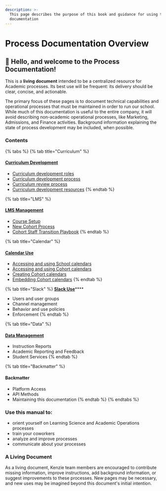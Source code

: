 ```yaml
---
description: >-
  This page describes the purpose of this book and guidance for using this
  documentation
---
```


# Process Documentation Overview

## 👋 Hello, and welcome to the Process Documentation!

This is a **living document** intended to be a centralized resource for Academic processes. Its best use will be frequent: its delivery should be clear, concise, and actionable.

The primary focus of these pages is to document technical capabilities and operational processes that must be maintained in order to run our school. While much of this documentation is useful to the entire company, it will avoid describing non-academic operational processes, like Marketing, Admissions, and Finance activities. Background information explaining the state of process development may be included, when possible.

### Contents

{% tabs %}
{% tab title="Curriculum" %}
#### [Curriculum Development](curriculum-development/curriculum-development-process-overview/)

* [Curriculum development roles](curriculum-development/curriculum-development-process-overview/untitled.md)
* [Curriculum development process](curriculum-development/curriculum-development-process-overview/curriculum-development-process.md)
* [Curriculum review process](curriculum-development/curriculum-development-process-overview/curriculum-review-process.md)
* [Curriculum development resources](curriculum-development/curriculum-development-process-overview/curriculum-development-resouces/)
{% endtab %}

{% tab title="LMS" %}
#### [LMS Management](learning-management-systems-lms/learning-management-systems-lms-overview/)

* [Course Setup](learning-management-systems-lms/learning-management-systems-lms-overview/course-setup/)
* [New Cohort Process](learning-management-systems-lms/learning-management-systems-lms-overview/new-cohort-process.md)
* [Cohort Staff Transition Playbook](learning-management-systems-lms/learning-management-systems-lms-overview/cohort-staff-transition-playbook.md)
{% endtab %}

{% tab title="Calendar" %}
#### [Calendar Use](calendar-use/calendar-use-overview/)

* [Accessing and using School calendars](calendar-use/calendar-use-overview/accessing-and-using-school-calendars.md)
* [Accessing and using Cohort calendars](calendar-use/calendar-use-overview/accessing-and-using-cohort-calendars.md)
* [Creating Cohort calendars](calendar-use/calendar-use-overview/creating-cohort-calendars.md)
* [Embedding Cohort calendars](calendar-use/calendar-use-overview/embedding-cohort-calendars.md)
{% endtab %}

{% tab title="Slack" %}
[**Slack Use**](slack-use/slack-use-overview/)\*\*\*\*

* Users and user groups
* Channel management
* Behavior and use policies
* Enforcement
{% endtab %}

{% tab title="Data" %}
#### [Data Management](data-management/data-management-overview/)

* Instruction Reports
* Academic Reporting and Feedback
* Student Services
{% endtab %}

{% tab title="Backmatter" %}
#### Backmatter

* Platform Access
* API Methods
* Maintaining this documentation
{% endtab %}
{% endtabs %}

### Use this manual to:

* orient yourself on Learning Science and Academic Operations processes
* train your coworkers
* analyze and improve processes
* communicate about your processes

### A Living Document

As a living document, Kenzie team members are encouraged to contribute missing information, improve instructions, add background information, or suggest improvements to these processes. New pages may be necessary, and new uses may be imagined beyond this document's initial intention.

